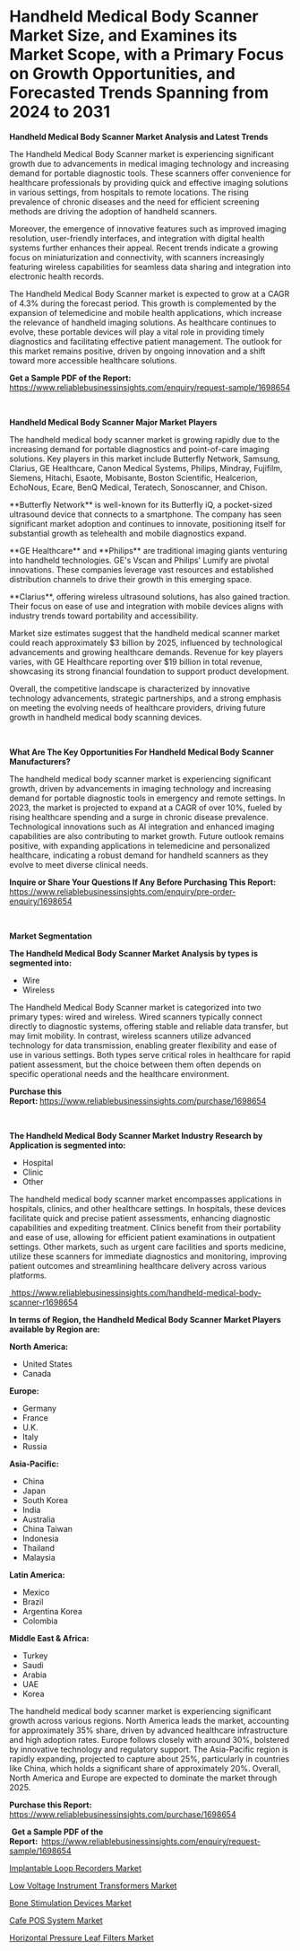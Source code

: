 <p><h1>Handheld Medical Body Scanner Market Size, and Examines its Market Scope, with a Primary Focus on Growth Opportunities, and Forecasted Trends Spanning from 2024 to 2031</h1></p><p><strong>Handheld Medical Body Scanner Market Analysis and Latest Trends</strong></p>
<p><p>The Handheld Medical Body Scanner market is experiencing significant growth due to advancements in medical imaging technology and increasing demand for portable diagnostic tools. These scanners offer convenience for healthcare professionals by providing quick and effective imaging solutions in various settings, from hospitals to remote locations. The rising prevalence of chronic diseases and the need for efficient screening methods are driving the adoption of handheld scanners.</p><p>Moreover, the emergence of innovative features such as improved imaging resolution, user-friendly interfaces, and integration with digital health systems further enhances their appeal. Recent trends indicate a growing focus on miniaturization and connectivity, with scanners increasingly featuring wireless capabilities for seamless data sharing and integration into electronic health records.</p><p>The Handheld Medical Body Scanner market is expected to grow at a CAGR of 4.3% during the forecast period. This growth is complemented by the expansion of telemedicine and mobile health applications, which increase the relevance of handheld imaging solutions. As healthcare continues to evolve, these portable devices will play a vital role in providing timely diagnostics and facilitating effective patient management. The outlook for this market remains positive, driven by ongoing innovation and a shift toward more accessible healthcare solutions.</p></p>
<p><strong>Get a Sample PDF of the Report:&nbsp;</strong> <a href="https://www.reliablebusinessinsights.com/enquiry/request-sample/1698654?utm_campaign=75&utm_medium=2&utm_source=Github&utm_content=ia&utm_term=20102024&utm_id=handheld-medical-body-scanner">https://www.reliablebusinessinsights.com/enquiry/request-sample/1698654</a></p>
<p>&nbsp;</p>
<p><strong>Handheld Medical Body Scanner Major Market Players</strong></p>
<p><p>The handheld medical body scanner market is growing rapidly due to the increasing demand for portable diagnostics and point-of-care imaging solutions. Key players in this market include Butterfly Network, Samsung, Clarius, GE Healthcare, Canon Medical Systems, Philips, Mindray, Fujifilm, Siemens, Hitachi, Esaote, Mobisante, Boston Scientific, Healcerion, EchoNous, Ecare, BenQ Medical, Teratech, Sonoscanner, and Chison.</p><p>**Butterfly Network** is well-known for its Butterfly iQ, a pocket-sized ultrasound device that connects to a smartphone. The company has seen significant market adoption and continues to innovate, positioning itself for substantial growth as telehealth and mobile diagnostics expand. </p><p>**GE Healthcare** and **Philips** are traditional imaging giants venturing into handheld technologies. GE's Vscan and Philips' Lumify are pivotal innovations. These companies leverage vast resources and established distribution channels to drive their growth in this emerging space.</p><p>**Clarius**, offering wireless ultrasound solutions, has also gained traction. Their focus on ease of use and integration with mobile devices aligns with industry trends toward portability and accessibility.</p><p>Market size estimates suggest that the handheld medical scanner market could reach approximately $3 billion by 2025, influenced by technological advancements and growing healthcare demands. Revenue for key players varies, with GE Healthcare reporting over $19 billion in total revenue, showcasing its strong financial foundation to support product development.</p><p>Overall, the competitive landscape is characterized by innovative technology advancements, strategic partnerships, and a strong emphasis on meeting the evolving needs of healthcare providers, driving future growth in handheld medical body scanning devices.</p></p>
<p>&nbsp;</p>
<p><strong>What Are The Key Opportunities For Handheld Medical Body Scanner Manufacturers?</strong></p>
<p><p>The handheld medical body scanner market is experiencing significant growth, driven by advancements in imaging technology and increasing demand for portable diagnostic tools in emergency and remote settings. In 2023, the market is projected to expand at a CAGR of over 10%, fueled by rising healthcare spending and a surge in chronic disease prevalence. Technological innovations such as AI integration and enhanced imaging capabilities are also contributing to market growth. Future outlook remains positive, with expanding applications in telemedicine and personalized healthcare, indicating a robust demand for handheld scanners as they evolve to meet diverse clinical needs.</p></p>
<p><strong>Inquire or Share Your Questions If Any Before Purchasing This Report:</strong> <a href="https://www.reliablebusinessinsights.com/enquiry/pre-order-enquiry/1698654?utm_campaign=75&utm_medium=2&utm_source=Github&utm_content=ia&utm_term=20102024&utm_id=handheld-medical-body-scanner">https://www.reliablebusinessinsights.com/enquiry/pre-order-enquiry/1698654</a></p>
<p>&nbsp;</p>
<p><strong>Market Segmentation</strong></p>
<p><strong>The Handheld Medical Body Scanner Market Analysis by types is segmented into:</strong></p>
<p><ul><li>Wire</li><li>Wireless</li></ul></p>
<p><p>The Handheld Medical Body Scanner market is categorized into two primary types: wired and wireless. Wired scanners typically connect directly to diagnostic systems, offering stable and reliable data transfer, but may limit mobility. In contrast, wireless scanners utilize advanced technology for data transmission, enabling greater flexibility and ease of use in various settings. Both types serve critical roles in healthcare for rapid patient assessment, but the choice between them often depends on specific operational needs and the healthcare environment.</p></p>
<p><strong>Purchase this Report:&nbsp;</strong><a href="https://www.reliablebusinessinsights.com/purchase/1698654?utm_campaign=75&utm_medium=2&utm_source=Github&utm_content=ia&utm_term=20102024&utm_id=handheld-medical-body-scanner">https://www.reliablebusinessinsights.com/purchase/1698654</a></p>
<p>&nbsp;</p>
<p><strong>The Handheld Medical Body Scanner Market Industry Research by Application is segmented into:</strong></p>
<p><ul><li>Hospital</li><li>Clinic</li><li>Other</li></ul></p>
<p><p>The handheld medical body scanner market encompasses applications in hospitals, clinics, and other healthcare settings. In hospitals, these devices facilitate quick and precise patient assessments, enhancing diagnostic capabilities and expediting treatment. Clinics benefit from their portability and ease of use, allowing for efficient patient examinations in outpatient settings. Other markets, such as urgent care facilities and sports medicine, utilize these scanners for immediate diagnostics and monitoring, improving patient outcomes and streamlining healthcare delivery across various platforms.</p></p>
<p><a href="https://www.reliablebusinessinsights.com/handheld-medical-body-scanner-r1698654?utm_campaign=75&utm_medium=2&utm_source=Github&utm_content=ia&utm_term=20102024&utm_id=handheld-medical-body-scanner">&nbsp;https://www.reliablebusinessinsights.com/handheld-medical-body-scanner-r1698654</a></p>
<p><strong>In terms of Region, the Handheld Medical Body Scanner Market Players available by Region are:</strong></p>
<p>
    <p> <strong> North America: </strong>
        <ul>
            <li>United States</li>
            <li>Canada</li>
        </ul>
        </p> 
    <p> <strong> Europe: </strong>
        <ul>
            <li>Germany</li>
            <li>France</li>
            <li>U.K.</li>
            <li>Italy</li>
            <li>Russia</li>
        </ul>
        </p> 
    <p> <strong> Asia-Pacific: </strong>
        <ul>
            <li>China</li>
            <li>Japan</li>
            <li>South Korea</li>
            <li>India</li>
            <li>Australia</li>
            <li>China Taiwan</li>
            <li>Indonesia</li>
            <li>Thailand</li>
            <li>Malaysia</li>
        </ul>
        </p> 
    <p> <strong> Latin America: </strong>
        <ul>
            <li>Mexico</li>
            <li>Brazil</li>
            <li>Argentina Korea</li>
            <li>Colombia</li>
        </ul>
        </p> 
    <p> <strong> Middle East & Africa: </strong>
        <ul>
            <li>Turkey</li>
            <li>Saudi</li>
            <li>Arabia</li>
            <li>UAE</li>
            <li>Korea</li>
        </ul>
    </p>
    </p>
<p><p>The handheld medical body scanner market is experiencing significant growth across various regions. North America leads the market, accounting for approximately 35% share, driven by advanced healthcare infrastructure and high adoption rates. Europe follows closely with around 30%, bolstered by innovative technology and regulatory support. The Asia-Pacific region is rapidly expanding, projected to capture about 25%, particularly in countries like China, which holds a significant share of approximately 20%. Overall, North America and Europe are expected to dominate the market through 2025.</p></p>
<p><strong>Purchase this Report: </strong><a href="https://www.reliablebusinessinsights.com/purchase/1698654?utm_campaign=75&utm_medium=2&utm_source=Github&utm_content=ia&utm_term=20102024&utm_id=handheld-medical-body-scanner">https://www.reliablebusinessinsights.com/purchase/1698654</a></p>
<p>&nbsp;<strong>Get a Sample PDF of the Report:&nbsp;&nbsp;</strong><a href="https://www.reliablebusinessinsights.com/enquiry/request-sample/1698654?utm_campaign=75&utm_medium=2&utm_source=Github&utm_content=ia&utm_term=20102024&utm_id=handheld-medical-body-scanner">https://www.reliablebusinessinsights.com/enquiry/request-sample/1698654</a></p>
<p><strong></strong></p>
<p><p><a href="https://www.linkedin.com/pulse/strategic-market-insights-navigating-global-implantable-loop-ellhc?utm_campaign=75&utm_medium=2&utm_source=Github&utm_content=ia&utm_term=20102024&utm_id=handheld-medical-body-scanner">Implantable Loop Recorders Market</a></p><p><a href="https://issuu.com/reportprime-2/docs/low-voltage-instrument-transformers_29ffe91f0252de?utm_campaign=75&utm_medium=2&utm_source=Github&utm_content=ia&utm_term=20102024&utm_id=handheld-medical-body-scanner">Low Voltage Instrument Transformers Market</a></p><p><a href="https://www.linkedin.com/pulse/bone-stimulation-devices-market-consolidation-impact-t6n1c?utm_campaign=75&utm_medium=2&utm_source=Github&utm_content=ia&utm_term=20102024&utm_id=handheld-medical-body-scanner">Bone Stimulation Devices Market</a></p><p><a href="https://github.com/taketakyriffecd/Market-Research-Report-List-1/blob/main/cafe-pos-system-market.md?utm_campaign=75&utm_medium=2&utm_source=Github&utm_content=ia&utm_term=20102024&utm_id=handheld-medical-body-scanner">Cafe POS System Market</a></p><p><a href="https://issuu.com/reportprime-2/docs/horizontal-pressure-leaf-filters-ma_018c7e45cf595e?utm_campaign=75&utm_medium=2&utm_source=Github&utm_content=ia&utm_term=20102024&utm_id=handheld-medical-body-scanner">Horizontal Pressure Leaf Filters Market</a></p></p>